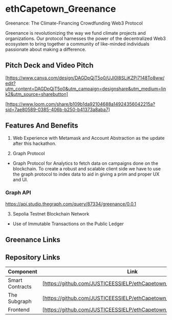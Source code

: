 # ethCapetown_Greenance

Greenance: The Climate-Financing Crowdfunding Web3 Protocol

Greenance is revolutionizing the way we fund climate projects and organizations. Our protocol harnesses the power of the decentralized Web3 ecosystem to bring together a community of like-minded individuals passionate about making a difference.




## Pitch Deck and Video Pitch 

[https://www.canva.com/design/DAGDpQjT5o0/UJI0I8SLjKZPj7148To8ww/edit?utm_content=DAGDpQjT5o0&utm_campaign=designshare&utm_medium=link2&utm_source=sharebutton]

[https://www.loom.com/share/b109b1da92104688a14924356042215a?sid=7ae80589-0385-406b-b250-b41373a8aba7]


## Features And Benefits

1.  Web Experience with Metamask and Account Abstraction as the update after this hackathon.

2. Graph Protocol 
- Graph Protocol for Analytics to fetch data on campaigns done on the blockchain. To create a robust and scalable client side we have to use the graph protocol to index data to aid in giving a prim and proper UX and UI.

### Graph API 
 https://api.studio.thegraph.com/query/87334/greenance/0.0.1



3. Sepolia Testnet Blockchain Network 
 - Use of Immutable Transactions on the Public Ledger




## Greenance Links

## Repository Links
| Component           | Link                                                                                          |
| ------------------- | --------------------------------------------------------------------------------------------- |
| Smart Contracts     | [https://github.com/JUSTICEESSIELP/ethCapetown_GreeanceContract]                              |
| The Subgraph        | [https://github.com/JUSTICEESSIELP/ethCapetown_Greenance_Subgraph]                            |                                                        
| Frontend            | [https://github.com/JUSTICEESSIELP/ethCapetown_GreenanceClient]                               |
